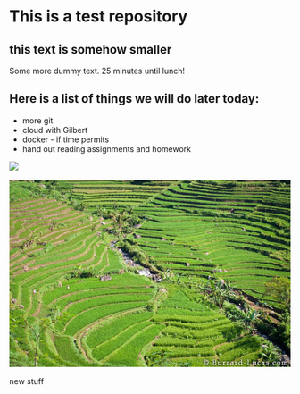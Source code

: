 # This is a test repository

## this text is somehow smaller

Some more dummy text. 25 minutes until lunch!

## Here is a list of things we will do later today:

* more git
* cloud with Gilbert
* docker - if time permits
* hand out reading assignments and homework

![](https://raw.githubusercontent.com/hellojoechip/NUS-test-20210111/main/lavo2.png)

![](paddy_fields.jpg)

new stuff
